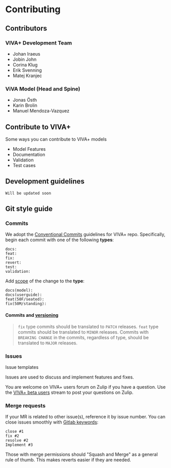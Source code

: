 # Contributing

## Contributors

### VIVA+ Development Team

- Johan Iraeus
- Jobin John
- Corina Klug
- Erik Svenning
- Matej Kranjec

### ViVA Model (Head and Spine) 

- Jonas Östh
- Karin Brolin
- Manuel Mendoza-Vazquez

## Contribute to VIVA+


Some ways you can contribute to VIVA+ models
- Model Features
- Documentation
- Validation
- Test cases

## Development guidelines

```
Will be updated soon
```




## Git style guide

### Commits

We adopt the [Conventional Commits](https://www.conventionalcommits.org/en/v1.0.0/) guidelines for VIVA+ repo. Specifically, begin each commit with one of the following **types**:

```
docs:
feat:
fix:
revert:
test:
validation:
```

Add [scope](https://www.conventionalcommits.org/en/v1.0.0/#commit-message-with-scope) of the change to the **type**:

```
docs(model):
docs(userguide):
feat(50F/seated):
fix(50M/standing):

```

#### Commits and [versioning](https://www.conventionalcommits.org/en/v1.0.0/#how-does-this-relate-to-semver)

> `fix` type commits should be translated to `PATCH` releases. `feat` type commits should be translated to `MINOR` releases. Commits with `BREAKING CHANGE` in the commits, regardless of type, should be translated to `MAJOR` releases.

### Issues

Issue templates

Issues are used to discuss and implement features and fixes.

You are welcome on VIVA+ users forum on Zulip if you have a question. Use the [VIVA+ beta users](https://vivaplus.zulipchat.com/#narrow/stream/240857-VIVA.2B-(beta).20Users) stream to post your questions  on Zulip.

### Merge requests

If your MR is related to other issue(s), reference it by issue number. You can close issues smoothly with [Gitlab keywords](https://docs.gitlab.com/ee/user/project/issues/managing_issues.html#default-closing-pattern):

```
close #1
fix #2
resolve #2
Implement #3
```

Those with merge permissions should "Squash and Merge" as a general rule of thumb. This makes reverts easier if they are needed.